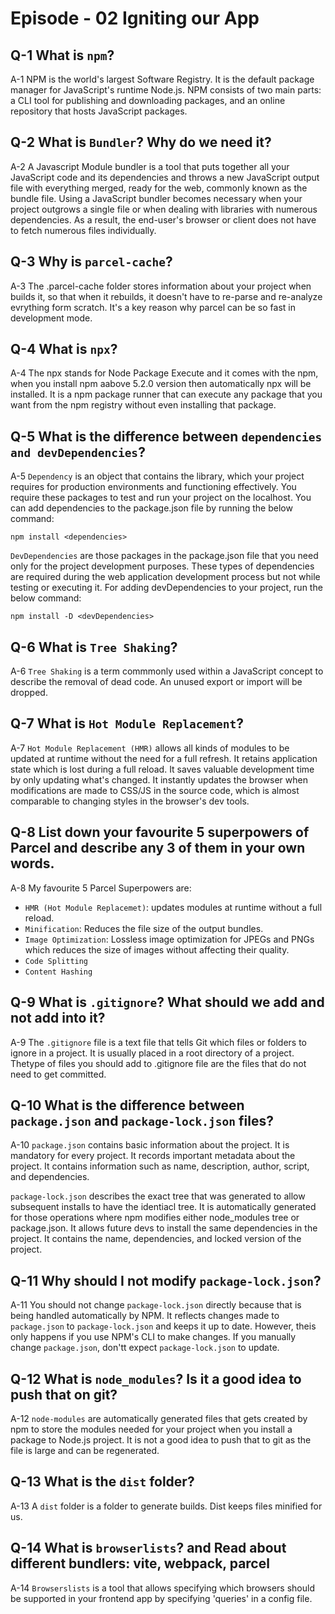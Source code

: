 # Episode - 02 Igniting our App

## Q-1 What is `npm`?
A-1 NPM is the world's largest Software Registry. It is the default package manager for JavaScript's runtime Node.js. NPM consists of two main parts: a CLI tool for publishing and downloading packages, and an online repository that hosts JavaScript packages.

## Q-2 What is `Bundler`? Why do we need it?
A-2 A Javascript Module bundler is a tool that puts together all your JavaScript code and its dependencies and throws a new JavaScript output file with everything merged, ready for the web, commonly known as the bundle file. 
Using a JavaScript bundler becomes necessary when your project outgrows a single file or when dealing with libraries with numerous dependencies. As a result, the end-user's browser or client does not have to fetch numerous files individually.

## Q-3 Why is `parcel-cache`?
A-3 The .parcel-cache folder stores information about your project when builds it, so that when it rebuilds, it doesn't have to re-parse and re-analyze evrything form scratch. It's a key reason why parcel can be so fast in development mode.

## Q-4 What is `npx`?
A-4 The npx stands for Node Package Execute and it comes with the npm, when you install npm aabove 5.2.0 version then automatically npx will be installed. It is a  npm package runner that can execute any package that you want from the npm registry without even installing that package.

## Q-5 What is the difference between `dependencies and devDependencies`?
A-5 `Dependency` is an object that contains the library, which your project requires for production environments and functioning effectively. You require these packages to test and run your project on the localhost. You can add dependencies to the package.json file by running the below command:
``` 
npm install <dependencies>
```
`DevDependencies` are those packages in the package.json file that you need only for the project development purposes. These types of dependencies are required during the web application development process but not while testing or executing it. For adding devDependencies to your project, run the  below command:
```
npm install -D <devDependencies>
```

## Q-6 What is `Tree Shaking`?
A-6 `Tree Shaking` is a term commmonly used within a JavaScript concept to describe the removal of dead code. An unused export or import will be dropped.

## Q-7 What is `Hot Module Replacement`?
A-7 `Hot Module Replacement (HMR)` allows all kinds of modules to be updated at runtime without the need for a full refresh. It retains application state which is lost during a full reload. It saves valuable development time by only updating what's changed. It instantly updates the browser when modifications are made to CSS/JS in the source code, which is almost comparable to changing styles in the browser's dev tools. 

## Q-8 List down your favourite 5 superpowers of Parcel and describe any 3 of them in your own words.
A-8 My favourite 5 Parcel Superpowers are:
- `HMR (Hot Module Replacemet)`: updates modules at runtime without a full reload.
- `Minification`: Reduces the file size of the output bundles.
- `Image Optimization`: Lossless image optimization for JPEGs and PNGs which reduces the size of images without affecting their quality. 
- `Code Splitting`
- `Content Hashing`

## Q-9 What is `.gitignore`? What should we add and not add into it?
A-9 The `.gitignore` file is a text file that tells Git which files or folders to ignore in a project. It is usually placed in a root directory of a project. Thetype of files you should add to .gitignore file are the files that do not need to get committed.

## Q-10 What is the difference between `package.json` and `package-lock.json` files?
A-10 `package.json` contains basic information about the project. It is mandatory for every project. It records important metadata about the project. It contains information such as name, description, author, script, and dependencies.

`package-lock.json` describes the exact tree that was generated to allow subsequent installs to have the identiacl tree. It is automatically generated for those operations where npm modifies either node_modules tree or package.json. It allows future devs to install the same dependencies in the project. It contains the name, dependencies, and locked  version of the project. 

## Q-11 Why should I not modify `package-lock.json`?
A-11 You should not change `package-lock.json` directly because that is being handled automatically by NPM. It reflects changes made to `package.json` to `package-lock.json` and keeps it up to date. However, theis only happens if you use NPM's CLI to make changes. If you manually change `package.json`, don'tt expect `package-lock.json` to update. 

## Q-12 What is `node_modules`? Is it a good idea to push that on git?
A-12 `node-modules` are automatically generated files that gets created by npm to store the modules needed for your project when you install a package to Node.js project. 
It is not a good idea to push that to git as the file is large and can be regenerated.  

## Q-13 What is the `dist` folder?
A-13 A `dist` folder is a folder to generate builds. Dist keeps files minified for us.  

## Q-14 What is `browserlists`? and Read about different bundlers: vite, webpack, parcel
A-14 `Browserslists` is a tool that allows specifying which browsers should be supported in your frontend app by specifying 'queries' in a config file.
